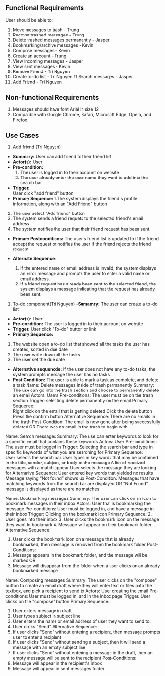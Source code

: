 ## Functional Requirements

User should be able to:
1. Move messages to trash - Trung
2. Recover trashed messages - Trung
3. Delete trashed messages permanently - Jasper
4. Bookmarking/archive messages - Kevin
5. Compose messages - Kevin
6. Create an account - Trung
7. View incoming messages - Jasper
8. View sent messages - Kevin
9. Remove Friend - Tri Nguyen
10. Create to-do list -  Tri Nguyen
11.Search messages - Jasper
12. Add Friend - Tri Nguyen


## Non-functional Requirements

1. Messages should have font Arial in size 12
2. Compatible with Google Chrome, Safari, Microsoft Edge, Opera, and Firefox


## Use Cases

1. Add friend (Tri Nguyen)
- **Summary:** User can add friend to their friend list
- **Actor(s):**
	User
- **Pre-condition:**
	1. The user is logged in to their account on website
	2. The user already enter the user name they want to add into the 
search bar	
- **Trigger:**  
	User click "add friend" button
- **Primary Sequence:**
 1.The system displays the friend's profile information, along with an "Add Friend" button
 2. The user select "Add friend" button
 3. The system sends a friend requets to the selected friend's email address
 4. The system notifies the user that their friend request has been sent.
- **Primary Postconditions:** <can be a list or short description> 
The user's friend list is updated to if the friend accept the request or notifies the user if the friend 
rejects the friend request

- **Alternate Sequence:** <you can have more than one alternate sequence to describe multiple issues that may arise>

  	1. If the entered name or email address is invalid, the system displays an error message and prompts the 
user to enter a valid name or email address.
  	2. If a friend request has already been sent to the selected friend, the system displays a message 
indicating that the request has already been sent.
1.  To-do component(Tri Nguyen)
-**Sumamry:** The user can create a to-do list
- **Actor(s):**
        User
- **Pre-condition:**
        The user is logged in to their account on website
- **Trigger:**
        User click "To-do" button or link
- **Primary Sequence:**
 1. The website open a to-do list that showed all the tasks the user has created, sorted in due date
 2. The user write down all the tasks
 3. The user set the due date
- **Alternative sequencde:**
	If the user does not have any to-do tasks, the system prompts message the user has no tasks.
- **Post Condition:**
	The user is able to mark a task as complete, and delete a task
Name: Delete messages inside of trash permanently
Summary: The use can go into the trash section and choose to permanently delete an email 
Actors: Users
Pre-conditions: The user must be on the trash section
Trigger: selecting delete permanently on the email
Primary Sequence:  
Right click on the email that is getting deleted
Click the delete button
Press the confirm button
Alternative Sequence: There are no emails in the trash
	Post-Condition: The email is now gone after being successfully deleted
				OR
		                 There was no email in the trash to begin with



Name: Search messages
Summary: The use can enter keywords to look for a specific email that contains these keywords
Actors: User
Pre-conditions: The user must be logged in
Trigger: Selecting the search bar and type in specific keywords of what you are searching for
Primary Sequence:  
User selects the search bar
User types in key words that may be contained in the title, sender, subject, or body of the message
A list of received messages with a match appear
User selects the message they are looking for
Alternative Sequence: User entered key words that yielded no results
Message saying “Not found” shows up
	Post-Condition: Messages that have matching keywords from the search bar are displayed OR “Not Found” 
message is displayed as there are no matches


Name: Bookmarking messages
Summary: The user can click on an icon to bookmark messages in their inbox 
Actors: User that is bookmarking the message
Pre-conditions: User must be logged in, and have a message in their inbox 
Trigger: Clicking on the bookmark icon
Primary Sequence:
2. User goes into their inbox
3. User clicks the bookmark icon on the message they want to bookmark
4. Message will appear on their bookmark folder
Alternative Sequence:
1. User clicks the bookmark icon on a message that is already bookmarked, then message is removed from the bookmark folder 
Post-Conditions:
1. Message appears in the bookmark folder, and the message will be marked
OR
2. Message will disappear from the folder when a user clicks on an already bookmarked message

Name: Composing messages
Summary: The user clicks on the "compose" button to create an email draft where they will enter text or files onto the textbox, and pick a recipient to send to 
Actors: User creating the email
Pre-conditions: User must be logged in, and in the inbox page
Trigger: User clicks on the "compose" button
Primary Sequence:
1. User enters message in draft
2. User types subject in subject line
3. User enters the name or email address of user they want to send to.
4. User clicks "Send"
Alternative Sequence:
1. If user clicks "Send" without entering a recipient, then message prompts user to enter a recipient
2. If user clicks "Send" without sending a subject, then it will send a message with an empty subject line
3. If user clicks "Send" without entering a message in the draft, then an empty message will be sent to the recipient
Post-Conditions:
1. Message will appear in the recipient's inbox
2. Message will appear in sent messages folder
